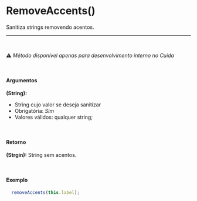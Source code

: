 # RemoveAccents()

Sanitiza strings removendo acentos.

<hr />
<br />

⚠️ *Método disponível apenas para desenvolvimento interno no Cuida*

<br />

#### Argumentos

**(String):**
- String cujo valor se deseja sanitizar
- Obrigatória: *Sim*
- Valores válidos: qualquer string;

<br />

#### Retorno

**(Strgin):** String sem acentos.

<br />

#### Exemplo

```js
  removeAccents(this.label);
```
